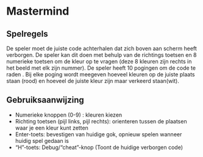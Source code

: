 # Mastermind 
## Spelregels
De speler moet de juiste code achterhalen dat zich boven aan scherm heeft verborgen.
De speler kan dit doen met behulp van de richtings toetsen en 8 numerieke toetsen om de kleur op te vragen (deze 8 kleuren zijn rechts in het beeld met elk zijn nummer). 
De speler heeft 10 pogingen om de code te raden .
Bij elke poging wordt meegeven hoeveel kleuren op de juiste plaats staan (rood) en hoeveel de juiste kleur zijn maar verkeerd staan(wit).
## Gebruiksaanwijzing
-	Numerieke knoppen (0-9) : kleuren kiezen
-	Richting toetsen (pijl links, pijl rechts): orienteren tussen de plaatsen waar je een kleur kunt zetten
-	Enter-toets: bevestigen van huidige gok, opnieuw spelen wanneer huidig spel gedaan is
-	“H”-toets: Debug/“cheat”-knop (Toont de huidige verborgen code)

